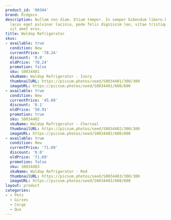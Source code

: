 ```yaml
---
product_id: '00344'
brand: Ridgeco
description: Nullam non diam. Etiam tempor. In semper bibendum libero.Proin nonummy,
  lacus eget pulvinar lacinia, pede felis dignissim leo, vitae tristique magna lacus
  sit amet eros.
title: Waldop Refrigerator
skus:
- available: true
  condition: New
  currentPrice: '78.24'
  discount: '0.0'
  oldPrice: '78.24'
  promotion: false
  sku: S0034401
  skuName: Waldop Refrigerator - Ivory
  thumbnailURL: https://picsum.photos/seed/S0034401/300/300
  imageURL: https://picsum.photos/seed/S0034401/600/600
- available: true
  condition: New
  currentPrice: '45.69'
  discount: '0.1'
  oldPrice: '50.91'
  promotion: true
  sku: S0034402
  skuName: Waldop Refrigerator - Charcoal
  thumbnailURL: https://picsum.photos/seed/S0034402/300/300
  imageURL: https://picsum.photos/seed/S0034402/600/600
- available: true
  condition: New
  currentPrice: '71.69'
  discount: '0.0'
  oldPrice: '71.69'
  promotion: false
  sku: S0034403
  skuName: Waldop Refrigerator - Red
  thumbnailURL: https://picsum.photos/seed/S0034403/300/300
  imageURL: https://picsum.photos/seed/S0034403/600/600
layout: product
categories:
- - Pets
  - Girzes
  - Corge
  - Qux
---
```

